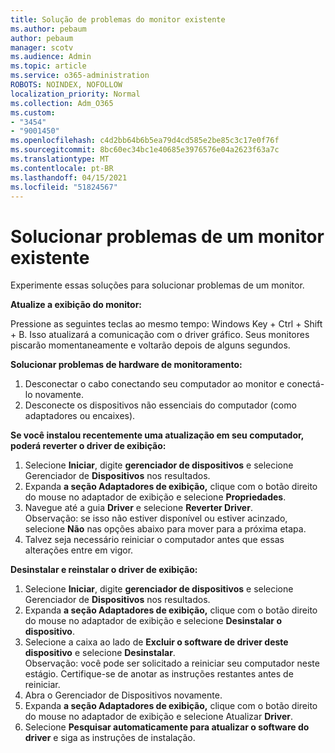 ```yaml
---
title: Solução de problemas do monitor existente
ms.author: pebaum
author: pebaum
manager: scotv
ms.audience: Admin
ms.topic: article
ms.service: o365-administration
ROBOTS: NOINDEX, NOFOLLOW
localization_priority: Normal
ms.collection: Adm_O365
ms.custom:
- "3454"
- "9001450"
ms.openlocfilehash: c4d2bb64b6b5ea79d4cd585e2be85c3c17e0f76f
ms.sourcegitcommit: 8bc60ec34bc1e40685e3976576e04a2623f63a7c
ms.translationtype: MT
ms.contentlocale: pt-BR
ms.lasthandoff: 04/15/2021
ms.locfileid: "51824567"
---
```

# <a name="troubleshoot-an-existing-monitor"></a>Solucionar problemas de um monitor existente

Experimente essas soluções para solucionar problemas de um monitor. 

**Atualize a exibição do monitor:**

Pressione as seguintes teclas ao mesmo tempo: Windows Key + Ctrl + Shift + B. Isso atualizará a comunicação com o driver gráfico. Seus monitores piscarão momentaneamente e voltarão depois de alguns segundos.

**Solucionar problemas de hardware de monitoramento:**

1. Desconectar o cabo conectando seu computador ao monitor e conectá-lo novamente.
2. Desconecte os dispositivos não essenciais do computador (como adaptadores ou encaixes).

**Se você instalou recentemente uma atualização em seu computador, poderá reverter o driver de exibição:**

1. Selecione **Iniciar**, digite **gerenciador de dispositivos** e selecione Gerenciador de **Dispositivos** nos resultados.
2. Expanda **a seção Adaptadores de exibição,** clique com o botão direito do mouse no adaptador de exibição e selecione **Propriedades**.
3. Navegue até a guia **Driver** e selecione **Reverter Driver**. <br>
Observação: se isso não estiver disponível ou estiver acinzado, selecione **Não** nas opções abaixo para mover para a próxima etapa.
4. Talvez seja necessário reiniciar o computador antes que essas alterações entre em vigor.

**Desinstalar e reinstalar o driver de exibição:**

1. Selecione **Iniciar**, digite **gerenciador de dispositivos** e selecione Gerenciador de **Dispositivos** nos resultados.
2. Expanda **a seção Adaptadores de exibição,** clique com o botão direito do mouse no adaptador de exibição e selecione **Desinstalar o dispositivo**. 
3. Selecione a caixa ao lado de **Excluir o software de driver deste dispositivo** e selecione **Desinstalar**.<br>
Observação: você pode ser solicitado a reiniciar seu computador neste estágio. Certifique-se de anotar as instruções restantes antes de reiniciar.
4. Abra o Gerenciador de Dispositivos novamente.
5. Expanda **a seção Adaptadores de exibição,** clique com o botão direito do mouse no adaptador de exibição e selecione Atualizar **Driver**.
6. Selecione **Pesquisar automaticamente para atualizar o software do driver** e siga as instruções de instalação.